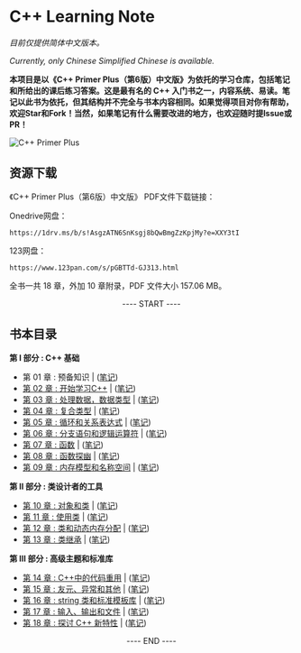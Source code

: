 # C++ Learning Note
*目前仅提供简体中文版本。*

*Currently, only Chinese Simplified Chinese is available.*


**本项目是以《C++ Primer Plus（第6版）中文版》为依托的学习仓库，包括笔记和所给出的课后练习答案。这是最有名的 C++ 入门书之一，内容系统、易读。笔记以此书为依托，但其结构并不完全与书本内容相同。如果觉得项目对你有帮助，欢迎Star和Fork！当然，如果笔记有什么需要改进的地方，也欢迎随时提Issue或PR！**

![C++ Primer Plus](https://camo.githubusercontent.com/04a4e993d30d3b81464c300cee8672ab7f7ae5e3f2815860bf509c1a7502d186/68747470733a2f2f7374617469632e66756e67656e6f6d6963732e636f6d2f696d616765732f323032312f30372f632d7072696d65722d706c7573362e6a7067)

## 资源下载

《C++ Primer Plus（第6版）中文版》 PDF文件下载链接：

Onedrive网盘：
```
https://1drv.ms/b/s!AsgzATN6SnKsgj8bQwBmgZzKpjMy?e=XXY3tI
```
123网盘：
```
https://www.123pan.com/s/pGBTTd-GJ313.html
```
全书一共 18 章，外加 10 章附录，PDF 文件大小 157.06 MB。


<p align="center"><a> ---- START ---- </a></p>

## 书本目录

**第 I 部分 : C++ 基础**

- 第 01 章 : 预备知识 | ([笔记](Notes/Chapter01.md))
- [第 02 章 : 开始学习C++](Exercises/Chapter02/README.md) | ([笔记](Notes/Chapter02.md))
- [第 03 章 : 处理数据，数据类型](Exercises/Chapter03/README.md) | ([笔记](Notes/Chapter03.md))
- [第 04 章 : 复合类型](Exercises/Chapter04/README.md) | ([笔记](Notes/Chapter04.md))
- [第 05 章 : 循环和关系表达式](Exercises/Chapter05/README.md) | ([笔记](Notes/Chapter05.md))
- [第 06 章 : 分支语句和逻辑运算符](Exercises/Chapter06/README.md) | ([笔记](Notes/Chapter06.md))
- [第 07 章 : 函数](Exercises/Chapter07/README.md) | ([笔记](Notes/Chapter07.md))
- [第 08 章 : 函数探幽](Exercises/Chapter08/README.md) | ([笔记](Notes/Chapter08.md))
- [第 09 章 : 内存模型和名称空间](Exercises/Chapter09/README.md) | ([笔记](Notes/Chapter09.md))

**第 II 部分 : 类设计者的工具**

- [第 10 章 : 对象和类](Exercises/Chapter10/README.md) | ([笔记](Notes/Chapter10.md))
- [第 11 章 : 使用类](Exercises/Chapter11/README.md) | ([笔记](Notes/Chapter11.md))
- [第 12 章 : 类和动态内存分配](Exercises/Chapter12/README.md) | ([笔记](Notes/Chapter12.md))
- [第 13 章 : 类继承](Exercises/Chapter13/README.md) | ([笔记](Notes/Chapter13.md))

**第 III 部分 : 高级主题和标准库**

- [第 14 章 : C++中的代码重用](Exercises/Chapter14/README.md) | ([笔记](Notes/Chapter14.md))
- [第 15 章 : 友元、异常和其他](Exercises/Chapter15/README.md) | ([笔记](Notes/Chapter15.md))
- [第 16 章 : string 类和标准模板库](Exercises/Chapter16/README.md) | ([笔记](Notes/Chapter16.md))
- [第 17 章 : 输入、输出和文件](Exercises/Chapter17/README.md) | ([笔记](Notes/Chapter17.md))
- [第 18 章 : 探讨 C++ 新特性](Exercises/Chapter18/README.md) | ([笔记](Notes/Chapter18.md))

<p align="center"><a> ---- END ---- </a></p>



